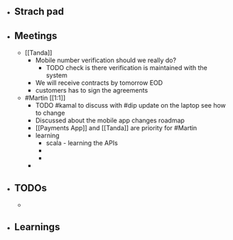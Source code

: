 - ## Strach pad
- ## Meetings
	- [[Tanda]]
		- Mobile number verification should we really do?
			- TODO check is there verification is maintained with the system
		- We will receive contracts by tomorrow EOD
		- customers has to sign the agreements
	- #Martin [[1:1]]
		- TODO #kamal to discuss with #dip update on the laptop see how to change
		- Discussed about the mobile app changes roadmap
		- [[Payments App]] and [[Tanda]] are priority for #Martin
		- learning
			- scala - learning the APIs
			-
			-
		-
- ## TODOs
	-
- ## Learnings